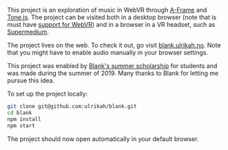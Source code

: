 This project is an exploration of music in WebVR through [A-Frame](https://github.com/aframevr/aframe) and [Tone.js](https://github.com/Tonejs/Tone.js). The project can be visited both in a desktop browser (note that is must have [support for WebVR](https://caniuse.com/#feat=webvr)) and in a browser in a VR headset, such as [Supermedium](https://supermedium.com/).

The project lives on the web. To check it out, go visit [blank.ulrikah.no](http://blank.ulrikah.no). Note that you might have to enable audio manually in your browser settings.

This project was enabled by [Blank's summer scholarship](http://www.blank.no/sommerstipend) for students and was made during the summer of 2019. Many thanks to Blank for letting me pursue this idea.

To set up the project locally:

```bash
git clone git@github.com:ulrikah/blank.git
cd blank
npm install
npm start
```

The project should now open automatically in your default browser.
